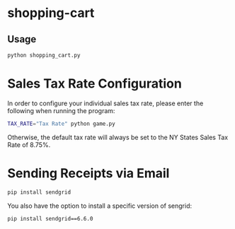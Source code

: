# shopping-cart

## Usage

```sh
python shopping_cart.py
```




# Sales Tax Rate Configuration
In order to configure your individual sales tax rate, please enter the following when running the program:
```sh
TAX_RATE="Tax Rate" python game.py
```
Otherwise, the default tax rate will always be set to the NY States Sales Tax Rate of 8.75%.

# Sending Receipts via Email

```sh 
pip install sendgrid
```
You also have the option to install a specific version of sengrid:
```sh
pip install sendgrid==6.6.0
```